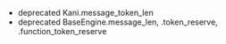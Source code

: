 - deprecated Kani.message_token_len
- deprecated BaseEngine.message_len, .token_reserve, .function_token_reserve
